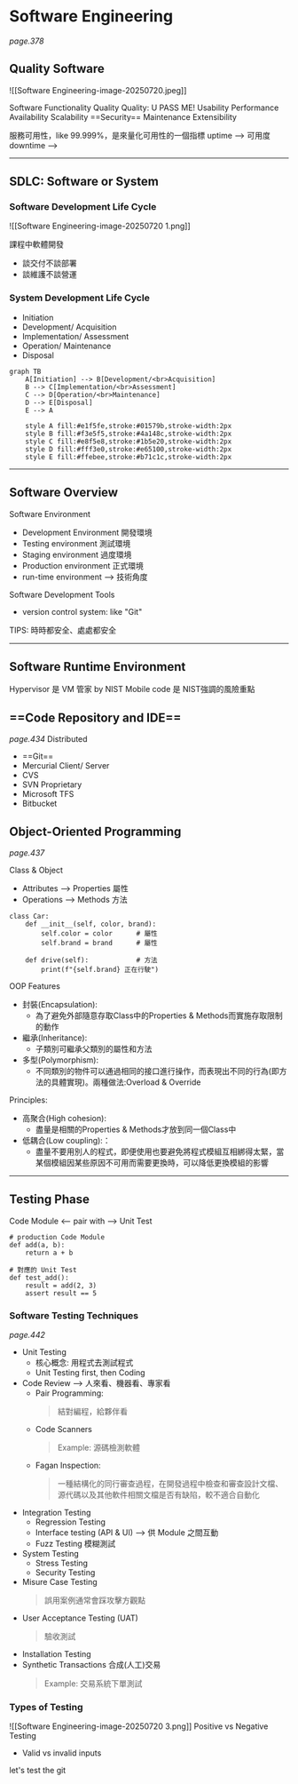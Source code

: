 # Software Engineering
*page.378*

## Quality Software
![[Software Engineering-image-20250720.jpeg]]

Software
	Functionality
	Quality
Quality: U PASS ME!
	Usability
	Performance
	Availability
	Scalability
	==Security==
	Maintenance
	Extensibility
	

服務可用性，like 99.999%，是來量化可用性的一個指標
uptime --> 可用度
downtime -->

---
## SDLC: Software or System

### Software Development Life Cycle
![[Software Engineering-image-20250720 1.png]]

課程中軟體開發
- 談交付不談部署
- 談維護不談營運


### System Development Life Cycle

- Initiation
- Development/ Acquisition
- Implementation/ Assessment
- Operation/ Maintenance
- Disposal

```mermaid
graph TB
    A[Initiation] --> B[Development/<br>Acquisition]
    B --> C[Implementation/<br>Assessment]
    C --> D[Operation/<br>Maintenance]
    D --> E[Disposal]
    E --> A
    
    style A fill:#e1f5fe,stroke:#01579b,stroke-width:2px
    style B fill:#f3e5f5,stroke:#4a148c,stroke-width:2px
    style C fill:#e8f5e8,stroke:#1b5e20,stroke-width:2px
    style D fill:#fff3e0,stroke:#e65100,stroke-width:2px
    style E fill:#ffebee,stroke:#b71c1c,stroke-width:2px
```
---
## Software Overview

Software Environment
- Development Environment 開發環境
- Testing environment 測試環境
- Staging environment 過度環境
- Production environment 正式環境
- run-time environment --> 技術角度

Software Development Tools
- version control system: like "Git"

TIPS: 
時時都安全、處處都安全

---
## Software Runtime Environment

Hypervisor 是 VM 管家 by NIST
Mobile code 是 NIST強調的風險重點

## ==Code Repository and IDE==
*page.434*
Distributed
- ==Git==
- Mercurial
Client/ Server
- CVS
- SVN
Proprietary
- Microsoft TFS
- Bitbucket

## Object-Oriented Programming
*page.437*

Class & Object
- Attributes --> Properties 屬性
- Operations --> Methods 方法

```Example:
class Car:
    def __init__(self, color, brand):
        self.color = color      # 屬性
        self.brand = brand      # 屬性

    def drive(self):            # 方法
        print(f"{self.brand} 正在行駛")
```

OOP Features
- 封裝(Encapsulation):
	- 為了避免外部隨意存取Class中的Properties & Methods而實施存取限制的動作
- 繼承(Inheritance):
	- 子類別可繼承父類別的屬性和方法
- 多型(Polymorphism):
	- 不同類別的物件可以通過相同的接口進行操作，而表現出不同的行為(即方法的具體實現)。兩種做法:Overload & Override

Principles:
- 高聚合(High cohesion):
	- 盡量是相關的Properties & Methods才放到同一個Class中
- 低耦合(Low coupling):：
	- 盡量不要用別人的程式，即便使用也要避免將程式模組互相綁得太緊，當某個模組因某些原因不可用而需要更換時，可以降低更換模組的影響

---
## Testing Phase

Code Module <-- pair with --> Unit Test
```Example
# production Code Module
def add(a, b):
    return a + b

# 對應的 Unit Test
def test_add():
    result = add(2, 3)
    assert result == 5
```

### Software Testing Techniques
*page.442*

- Unit Testing
	- 核心概念: 用程式去測試程式
	- Unit Testing first, then Coding
- Code Review --> 人來看、機器看、專家看
	- Pair Programming:
		>結對編程，給夥伴看
	- Code Scanners
		> Example: 源碼檢測軟體
	- Fagan Inspection:
		>一種結構化的同行審查過程，在開發過程中檢查和審查設計文檔、源代碼以及其他軟件相關文檔是否有缺陷，較不適合自動化
- Integration Testing
	- Regression Testing
	- Interface testing (API & UI) --> 供 Module 之間互動
	- Fuzz Testing 模糊測試
- System Testing
	- Stress Testing
	- Security Testing
- Misure Case Testing
	>誤用案例通常會踩攻擊方觀點
- User Acceptance Testing (UAT)
	>驗收測試
- Installation Testing
- Synthetic Transactions 合成(人工)交易
	>Example: 交易系統下單測試

### Types of Testing
![[Software Engineering-image-20250720 3.png]]
Positive vs Negative Testing
- Valid vs invalid inputs

let's test the git
